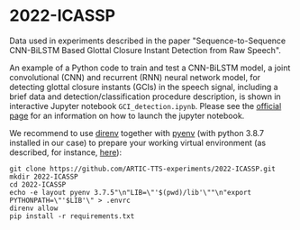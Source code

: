 # 2022-ICASSP
Data used in experiments described in the paper "Sequence-to-Sequence CNN-BiLSTM Based Glottal Closure Instant Detection from Raw Speech".

An example of a Python code to train and test a CNN-BiLSTM model, a joint convolutional (CNN) and recurrent (RNN) neural network model, for detecting glottal closure instants (GCIs) in the speech signal, including a brief data and detection/classification procedure description, is shown in interactive Jupyter notebook `GCI_detection.ipynb`. Please see the [official page](http://jupyter.org/) for an information on how to launch the jupyter notebook.

We recommend to use [direnv](https://direnv.net/) together with [pyenv](https://github.com/pyenv/pyenv) (with python 3.8.7 installed in our case) to prepare your working virtual environment (as described, for instance, [here](https://stackabuse.com/managing-python-environments-with-direnv-and-pyenv/)):

```console
git clone https://github.com/ARTIC-TTS-experiments/2022-ICASSP.git
mkdir 2022-ICASSP
cd 2022-ICASSP
echo -e layout pyenv 3.7.5"\n"LIB=\"'$(pwd)/lib'\""\n"export PYTHONPATH=\"'$LIB'\" > .envrc
direnv allow
pip install -r requirements.txt
```
